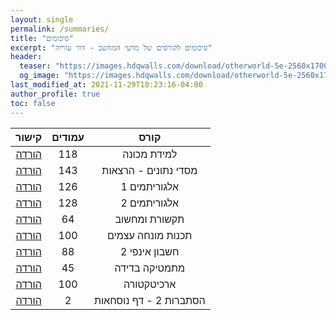 ```yaml
---
layout: single
permalink: /summaries/
title: "סיכומים"
excerpt: "סיכומים לקורסים של מדעי המחשב - דור עזריה"
header:
  teaser: "https://images.hdqwalls.com/download/otherworld-5e-2560x1700.jpg"
  og_image: "https://images.hdqwalls.com/download/otherworld-5e-2560x1700.jpg"
last_modified_at: 2021-11-29T10:23:16-04:00
author_profile: true
toc: false
---
```


  
| קישור | עמודים | קורס |
|:----:|:----:|:----:|
| [הורדה](https://github.com/DorAzaria/dorazaria.github.io/raw/main/assets/summaries/%D7%9C%D7%9E%D7%99%D7%93%D7%AA%20%D7%9E%D7%9B%D7%95%D7%A0%D7%94%20-%20%D7%9E%D7%97%D7%91%D7%A8%D7%AA%20%D7%94%D7%A8%D7%A6%D7%90%D7%95%D7%AA.pdf) | 118 | למידת מכונה |
| [הורדה](https://github.com/DorAzaria/dorazaria.github.io/raw/main/assets/summaries/%D7%9E%D7%A1%D7%93%D7%99%20%D7%A0%D7%AA%D7%95%D7%A0%D7%99%D7%9D%20-%20%D7%9E%D7%97%D7%91%D7%A8%D7%AA%20%D7%94%D7%A8%D7%A6%D7%90%D7%95%D7%AA.pdf) | 143 | מסדי נתונים - הרצאות |
| [הורדה](https://github.com/DorAzaria/dorazaria.github.io/raw/main/assets/summaries/%D7%90%D7%9C%D7%92%D7%95%D7%A8%D7%99%D7%AA%D7%9E%D7%99%D7%9D%201%20-%20%D7%A1%D7%99%D7%9B%D7%95%D7%9D%20%D7%94%D7%A8%D7%A6%D7%90%D7%95%D7%AA.pdf) | 126 | אלגוריתמים 1 |
| [הורדה](https://github.com/DorAzaria/dorazaria.github.io/raw/main/assets/summaries/%D7%90%D7%9C%D7%92%D7%95%D7%A8%D7%99%D7%AA%D7%9E%D7%99%D7%9D%202%20-%20%D7%A1%D7%99%D7%9B%D7%95%D7%9D%20%D7%94%D7%A8%D7%A6%D7%90%D7%95%D7%AA.pdf) | 128 | אלגוריתמים 2 |
| [הורדה](https://github.com/DorAzaria/dorazaria.github.io/raw/main/assets/summaries/Computer_Networking_Summary%28Dor_Azaria%29.pdf) | 64 | תקשורת ומחשוב |
| [הורדה](https://github.com/DorAzaria/dorazaria.github.io/raw/main/assets/summaries/%D7%AA%D7%9B%D7%A0%D7%95%D7%AA%20%D7%9E%D7%95%D7%A0%D7%97%D7%94%20%D7%A2%D7%A6%D7%9E%D7%99%D7%9D%20-%20%D7%A1%D7%99%D7%9B%D7%95%D7%9D%20%D7%94%D7%A8%D7%A6%D7%90%D7%95%D7%AA%20%281%29.pdf) | 100 | תכנות מונחה עצמים |
| [הורדה](https://github.com/DorAzaria/dorazaria.github.io/raw/main/assets/summaries/Infi2_Summary_%28Dor_Azaria%29.pdf) | 88 | חשבון אינפי 2 |
| [הורדה](https://github.com/DorAzaria/dorazaria.github.io/raw/main/assets/summaries/Discrete_Summary_%28Dor_Azaria%29%20%281%29.pdf) | 45 | מתמטיקה בדידה |
| [הורדה](https://github.com/DorAzaria/dorazaria.github.io/raw/main/assets/summaries/%D7%9E%D7%97%D7%91%D7%A8%D7%AA%20%D7%AA%D7%A8%D7%92%D7%95%D7%9C%20%D7%9C%D7%9E%D7%91%D7%97%D7%9F%20%D7%91%D7%90%D7%A8%D7%9B%D7%99%D7%98%D7%A7%D7%98%D7%95%D7%A8%D7%94.pdf) | 100 | ארכיטקטורה |
| [הורדה](https://github.com/DorAzaria/dorazaria.github.io/raw/main/assets/summaries/%D7%93%D7%A3%20%D7%A0%D7%95%D7%A1%D7%97%D7%90%D7%95%D7%AA%20-%20%D7%94%D7%A1%D7%AA%D7%91%D7%A8%D7%95%D7%AA%202.pdf) | 2 | הסתברות 2 - דף נוסחאות |

